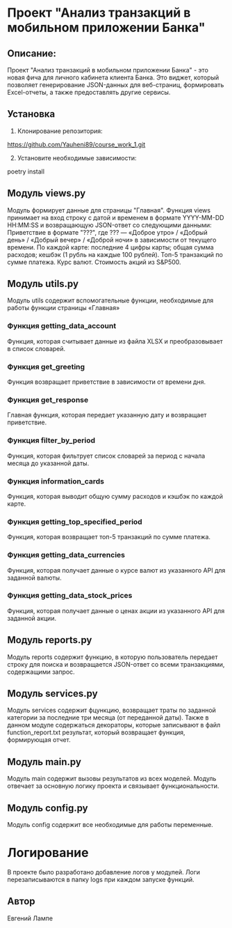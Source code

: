 # Проект "Анализ транзакций в мобильном приложении Банка"

## Описание:

Проект "Анализ транзакций в мобильном приложении Банка" - это новая фича для личного кабинета клиента Банка. Это виджет, который позволяет генерирование JSON-данных для веб-страниц, формировать Excel-отчеты, а также предоставлять другие сервисы.

## Установка
1. Клонирование репозитория:

https://github.com/Yauheni89/course_work_1.git

2. Установите необходимые зависимости:

poetry install


## Модуль views.py
Модуль формирует данные для страницы "Главная". Функция views принимает на вход строку с датой и временем в формате
YYYY-MM-DD HH:MM:SS и возвращающую JSON-ответ со следующими данными:
    Приветствие в формате "???", где ??? — «Доброе утро» / «Добрый день» / «Добрый вечер» / «Доброй ночи» в зависимости от текущего времени.
    По каждой карте:
        последние 4 цифры карты;
        общая сумма расходов;
        кешбэк (1 рубль на каждые 100 рублей).
    Топ-5 транзакций по сумме платежа.
    Курс валют.
    Стоимость акций из S&P500.

## Модуль utils.py
Модуль utils содержит вспомогательные функции, необходимые для работы функции страницы «Главная»

### Функция getting_data_account
Функция, которая считывает данные из файла XLSX и преобразовывает в список словарей.

### Функция get_greeting
Функция возвращает приветствие в зависимости от времени дня.

### Функция get_response
Главная функция, которая передает указанную дату и возвращает приветствие.

### Функция filter_by_period
Функция, которая фильтрует список словарей за период с начала месяца до указанной даты.

### Функция information_cards
Функция, которая выводит общую сумму расходов и кэшбэк по каждой карте.

### Функция getting_top_specified_period
Функция, которая возвращает топ-5 транзакций по сумме платежа.

### Функция getting_data_currencies
Функция, которая получает данные о курсе валют из указанного API для заданной валюты.


### Функция getting_data_stock_prices
Функция, которая получает данные о ценах акции из указанного API для заданной акции.


## Модуль reports.py
Модуль reports содержит функцию, в которую пользователь передает строку для поиска и возвращается JSON-ответ со всеми транзакциями, содержащими запрос.



## Модуль services.py
Модуль services содержит фцункцию, возвращает траты по заданной категории за последние три месяца (от переданной даты). Также в данном модуле содержаться декораторы, которые записывают в файл function_report.txt результат, который возвращает функция, формирующая отчет.

## Модуль main.py
Модуль main содержит вызовы результатов из всех моделей. Модуль отвечает за основную логику проекта и связывает функциональности.

## Модуль config.py
Модуль config содержит все необходимые для работы переменные.

# Логирование
В проекте было разработано добавление логов у модулей. Логи перезаписываются в папку logs при каждом запуске функций.

## Автор
Евгений Лампе

